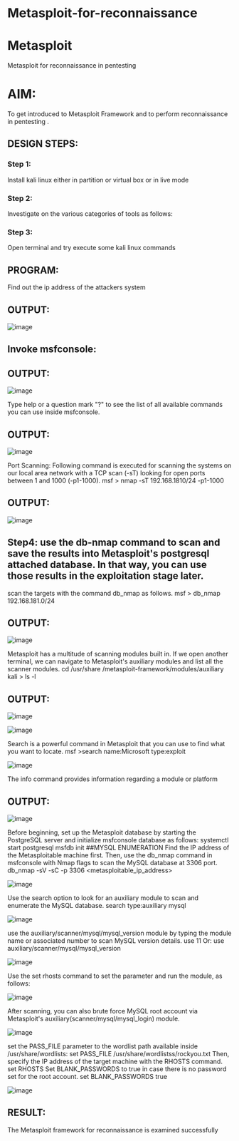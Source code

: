 # Metasploit-for-reconnaissance
# Metasploit
Metasploit for reconnaissance in pentesting

# AIM:

To get introduced to Metasploit Framework and to  perform reconnaissance  in pentesting .

## DESIGN STEPS:

### Step 1:

Install kali linux either in partition or virtual box or in live mode

### Step 2:

Investigate on the various categories of tools as follows:

### Step 3:

Open terminal and try execute some kali linux commands

## PROGRAM:
Find out the ip address of the attackers system


## OUTPUT:

![image](https://github.com/charu-dharshinii/Metasploit-for-reconnaissance/assets/130828943/ed385681-96e5-4c9c-bdc6-146f5cb2a629)


## Invoke msfconsole:
## OUTPUT:

![image](https://github.com/charu-dharshinii/Metasploit-for-reconnaissance/assets/130828943/ffc1072b-7dda-4fc7-9c40-ca50d93e9ca1)

Type help or a question mark "?" to see the list of all available commands you can use inside msfconsole.

## OUTPUT:

![image](https://github.com/charu-dharshinii/Metasploit-for-reconnaissance/assets/130828943/8c8327ac-42f5-4752-9fe9-dec15e604a01)


Port Scanning: Following command is executed for scanning the systems on our local area network with a TCP scan (-sT) looking for open ports between 1 and 1000 (-p1-1000). msf > nmap -sT 192.168.1810/24 -p1-1000

## OUTPUT:

![image](https://github.com/charu-dharshinii/Metasploit-for-reconnaissance/assets/130828943/2faf3802-3df7-4e46-bb5d-246d0465f378)


 ## Step4: use the db-nmap command to scan and save the results into Metasploit's postgresql attached database. In that way, you can use those results in the exploitation stage later.

scan the targets with the command db_nmap as follows. msf > db_nmap 192.168.181.0/24

## OUTPUT:

![image](https://github.com/charu-dharshinii/Metasploit-for-reconnaissance/assets/130828943/83de43b7-09c7-43a8-8332-6f0b0cea0c46)


Metasploit has a multitude of scanning modules built in. If we open another terminal, we can navigate to Metasploit's auxiliary modules and list all the scanner modules. cd /usr/share /metasploit-framework/modules/auxiliary kali > ls -l

## OUTPUT:

![image](https://github.com/charu-dharshinii/Metasploit-for-reconnaissance/assets/130828943/d6df6d38-1548-4eb1-9820-bda25c59dd1d)

![image](https://github.com/charu-dharshinii/Metasploit-for-reconnaissance/assets/130828943/8909e9e6-a9eb-4347-8ea4-c8b1da7122eb)


Search is a powerful command in Metasploit that you can use to find what you want to locate. msf >search name:Microsoft type:exploit

![image](https://github.com/charu-dharshinii/Metasploit-for-reconnaissance/assets/130828943/89880f7b-01d3-46fa-88a2-cbfc5e9dcc5c)


The info command provides information regarding a module or platform

## OUTPUT:

![image](https://github.com/charu-dharshinii/Metasploit-for-reconnaissance/assets/130828943/6138c0c3-cbd5-4054-a871-66d56fc3e54c)

Before beginning, set up the Metasploit database by starting the PostgreSQL server and initialize msfconsole database as follows: systemctl start postgresql msfdb init ##MYSQL ENUMERATION Find the IP address of the Metasploitable machine first. Then, use the db_nmap command in msfconsole with Nmap flags to scan the MySQL database at 3306 port. db_nmap -sV -sC -p 3306 <metasploitable_ip_address>

![image](https://github.com/charu-dharshinii/Metasploit-for-reconnaissance/assets/130828943/70839068-4079-4dac-a4c0-df075e2625d8)

Use the search option to look for an auxiliary module to scan and enumerate the MySQL database. search type:auxiliary mysql

![image](https://github.com/charu-dharshinii/Metasploit-for-reconnaissance/assets/130828943/fd3c4cf5-9f9e-40ef-a6a1-a0e5e0a6e4d1)

use the auxiliary/scanner/mysql/mysql_version module by typing the module name or associated number to scan MySQL version details. use 11 Or: use auxiliary/scanner/mysql/mysql_version

![image](https://github.com/charu-dharshinii/Metasploit-for-reconnaissance/assets/130828943/d0e072b9-6019-468f-9174-cb641311642b)

Use the set rhosts command to set the parameter and run the module, as follows:

![image](https://github.com/charu-dharshinii/Metasploit-for-reconnaissance/assets/130828943/425ec3fd-7813-447d-9199-3256bf516afd)

After scanning, you can also brute force MySQL root account via Metasploit's auxiliary(scanner/mysql/mysql_login) module.

![image](https://github.com/charu-dharshinii/Metasploit-for-reconnaissance/assets/130828943/aa3be0b6-ff53-4399-be8f-24577edc5452)

set the PASS_FILE parameter to the wordlist path available inside /usr/share/wordlists: set PASS_FILE /usr/share/wordlistss/rockyou.txt Then, specify the IP address of the target machine with the RHOSTS command. set RHOSTS Set BLANK_PASSWORDS to true in case there is no password set for the root account. set BLANK_PASSWORDS true

![image](https://github.com/charu-dharshinii/Metasploit-for-reconnaissance/assets/130828943/238526b9-73b6-4c77-b607-ae5917149220)


## RESULT:
The Metasploit framework for reconnaissance is  examined successfully
